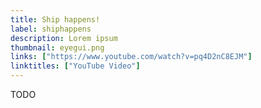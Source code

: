 ```yaml
---
title: Ship happens!
label: shiphappens
description: Lorem ipsum
thumbnail: eyegui.png
links: ["https://www.youtube.com/watch?v=pq4D2nC8EJM"]
linktitles: ["YouTube Video"]
---
```

TODO
